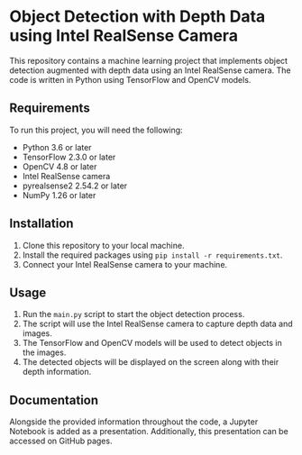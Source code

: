 # Object Detection with Depth Data using Intel RealSense Camera

This repository contains a machine learning project that implements object detection augmented with depth data using an Intel RealSense camera. The code is written in Python using TensorFlow and OpenCV models.

## Requirements

To run this project, you will need the following:

- Python 3.6 or later
- TensorFlow 2.3.0 or later
- OpenCV 4.8 or later
- Intel RealSense camera
- pyrealsense2 2.54.2 or later
- NumPy 1.26 or later

## Installation

1. Clone this repository to your local machine.
2. Install the required packages using `pip install -r requirements.txt`.
3. Connect your Intel RealSense camera to your machine.

## Usage

1. Run the `main.py` script to start the object detection process.
2. The script will use the Intel RealSense camera to capture depth data and images.
3. The TensorFlow and OpenCV models will be used to detect objects in the images.
4. The detected objects will be displayed on the screen along with their depth information.

## Documentation

Alongside the provided information throughout the code, a Jupyter Notebook is added as a presentation. Additionally, this presentation can be accessed on GitHub pages.
